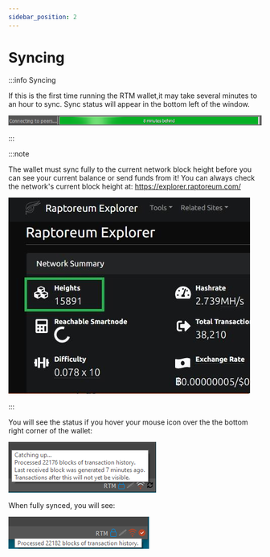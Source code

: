 ```yaml
---
sidebar_position: 2
---
```


# Syncing

:::info Syncing

If this is the first time running the RTM wallet,it may take several minutes to an hour to sync. Sync status will appear in the bottom left of the window.

![Syncing Bar](./assets/setup3.png)

:::

:::note

The wallet must sync fully to the current network block height before you can see your current balance or send funds from it! You can always check the network's current block height at: <u>https://explorer.raptoreum.com/</u>

![Raptoreum Explorer](./assets/setup4.jpg)

:::

You will see the status if you hover your mouse icon over the the bottom right corner of the wallet:

![Syncing Info](./assets/setup5.png)

When fully synced, you will see:

![Fully Synced](./assets/setup6.png)